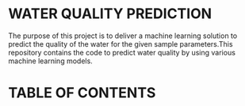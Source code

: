 
# WATER QUALITY PREDICTION

The purpose of this project is to deliver a machine learning solution to predict the quality of the water for the given sample parameters.This repository contains the code to predict water quality by using various machine learning models. 

# TABLE OF CONTENTS
